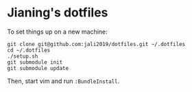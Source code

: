# Jianing's dotfiles

To set things up on a new machine:

    git clone git@github.com:jali2019/dotfiles.git ~/.dotfiles
    cd ~/.dotfiles
    ./setup.sh
    git submodule init
    git submodule update

Then, start vim and run `:BundleInstall`.
